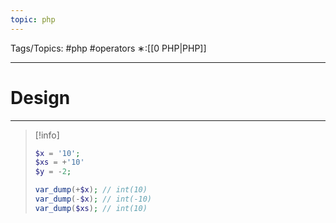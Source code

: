 ```yaml
---
topic: php
---
```



Tags/Topics: #php #operators
∗:[[0 PHP|PHP]]

---
# Design

--- 

> [!info]
> ```php
> $x = '10';
> $xs = +'10'
> $y = -2;
> 
> var_dump(+$x); // int(10)
> var_dump(-$x); // int(-10)
> var_dump($xs); // int(10)
> ```


>